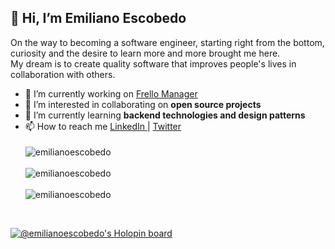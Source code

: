 ## 👋 Hi, I’m Emiliano Escobedo
On the way to becoming a software engineer, starting right from the bottom, curiosity and the desire to learn more and more brought me here. <br> My dream is to create quality software that improves people's lives in collaboration with others.
<br>
- 🔭 I’m currently working on [Frello Manager](https://github.com/EmilianoEscobedo/FrelloManager)
- 👀 I’m interested in collaborating on <strong>open source projects</strong>
- 🌱 I’m currently learning <strong>backend technologies and design patterns</strong>
- 📫 How to reach me <a href=https://www.linkedin.com/in/emiliano-escobedo/>  LinkedIn <a> | <a href=https://twitter.com/EmiTheDev_/>  Twitter <a>
  <br><br>
<img align="center" src="https://github-readme-stats.vercel.app/api/top-langs?username=emilianoescobedo&show_icons=true&locale=en&layout=compact" alt="emilianoescobedo" /><br><br>
  <div>
  <img align="center" src="https://github-readme-stats.vercel.app/api?username=emilianoescobedo&show_icons=true&locale=en" alt="emilianoescobedo" /><br><br>
  <img align="center" src="https://github-readme-streak-stats.herokuapp.com/?user=emilianoescobedo&" alt="emilianoescobedo" />
  </div>


<br>



[![@emilianoescobedo's Holopin board](https://holopin.me/emilianoescobedo)](https://holopin.io/@emilianoescobedo)

